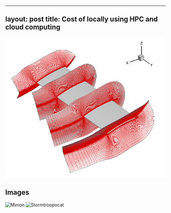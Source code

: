 
---
layout: post
title: Cost of locally using HPC and cloud computing 
--- 
![rotor blade with C-O mesh](blade_3.png)



## Images

![Minion](https://octodex.github.com/images/minion.png)
![Stormtroopocat](https://octodex.github.com/images/stormtroopocat.jpg "The Stormtroopocat")

